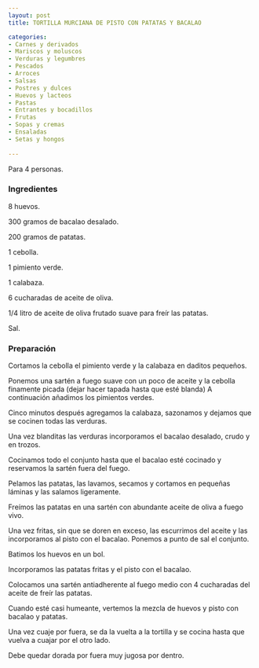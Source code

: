 ```yaml
---
layout: post
title: TORTILLA MURCIANA DE PISTO CON PATATAS Y BACALAO

categories:
- Carnes y derivados
- Mariscos y moluscos
- Verduras y legumbres
- Pescados
- Arroces
- Salsas
- Postres y dulces
- Huevos y lacteos
- Pastas
- Entrantes y bocadillos
- Frutas
- Sopas y cremas
- Ensaladas
- Setas y hongos
 
---
```

Para 4 personas.

<h3>Ingredientes</h3>
8 huevos.

300 gramos de bacalao desalado.

200 gramos de patatas.

1 cebolla.

1 pimiento verde.

1 calabaza.

6 cucharadas de aceite de oliva.

1/4 litro de aceite de oliva frutado suave para freír las patatas.

Sal.

<h3>Preparación</h3>
Cortamos la cebolla el pimiento verde y la calabaza en daditos pequeños.

Ponemos una sartén a fuego suave con un poco de aceite y la cebolla finamente picada (dejar hacer tapada hasta que esté blanda) A continuación añadimos los pimientos verdes.

Cinco minutos después agregamos la calabaza, sazonamos y dejamos que se cocinen todas las verduras.

Una vez blanditas las verduras incorporamos el bacalao desalado, crudo y en trozos.

Cocinamos todo el conjunto hasta que el bacalao esté cocinado y reservamos la sartén fuera del fuego.

Pelamos las patatas, las lavamos, secamos y cortamos en pequeñas láminas y las salamos ligeramente.

Freímos las patatas en una sartén con abundante aceite de oliva a fuego vivo.

Una vez fritas, sin que se doren en exceso, las escurrimos del aceite y las incorporamos al pisto con el bacalao. Ponemos a punto de sal el conjunto.

Batimos los huevos en un bol.

Incorporamos las patatas fritas y el pisto con el bacalao.

Colocamos una sartén antiadherente al fuego medio con 4 cucharadas del aceite de freír las patatas.

Cuando esté casi humeante, vertemos la mezcla de huevos y pisto con bacalao y patatas.

Una vez cuaje por fuera, se da la vuelta a la tortilla y se cocina hasta que vuelva a cuajar por el otro lado.

Debe quedar dorada por fuera muy jugosa por dentro.

